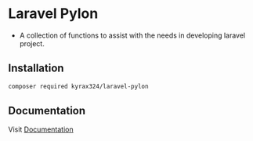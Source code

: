 # Laravel Pylon

- A collection of functions to assist with the needs in developing laravel project.

## Installation

```bash
composer required kyrax324/laravel-pylon
```

## Documentation

Visit [Documentation](https://kyrax324.github.io/laravel-pylon/)